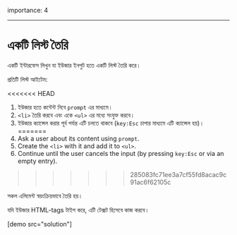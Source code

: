 importance: 4

---

# একটি লিস্ট তৈরি

একটি ইন্টারফেস লিখুন যা ইউজার ইনপুট হতে একটি লিস্ট তৈরি করে।

প্রতিটি লিস্ট আইটেম:

<<<<<<< HEAD
1. ইউজার হতে কন্টেন্ট নিবে `prompt` এর মাধ্যমে।
2. `<li>` তৈরি করবে এবং একে `<ul>` এর মধ্যে সংযুক্ত করবে।
3. ইউজার ক্যান্সেল করার পূর্ব পর্যন্ত এটি চলতে থাকবে (`key:Esc` চাপার মাধ্যমে এটি ক্যান্সেল হয়)।
=======
1. Ask a user about its content using `prompt`.
2. Create the `<li>` with it and add it to `<ul>`.
3. Continue until the user cancels the input (by pressing `key:Esc` or via an empty entry).
>>>>>>> 285083fc71ee3a7cf55fd8acac9c91ac6f62105c

সকল এলিমেন্ট স্বয়ংক্রিয়ভাবে তৈরি হয়।

যদি ইউজার HTML-tags টাইপ করে, এটি টেক্সট হিসেবে কাজ করবে।

[demo src="solution"]
